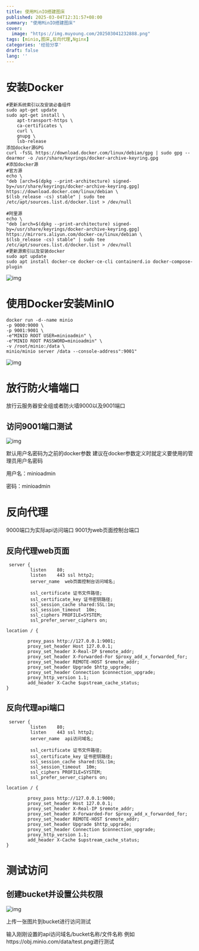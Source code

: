 ```yaml
---
title: 使用MinIO搭建图床
published: 2025-03-04T12:31:57+08:00
summary: "使用MinIO搭建图床"
cover:
  image: "https://img.muyoung.com/202503041232888.png"
tags: [minio,图床,反向代理,Nginx]
categories: '经验分享'
draft: false 
lang: ''
---
```


# 安装Docker

```auto
#更新系统索引以及安装必备组件
sudo apt-get update
sudo apt-get install \
    apt-transport-https \
    ca-certificates \
    curl \
    gnupg \
    lsb-release
添加docker源GPG
curl -fsSL https://download.docker.com/linux/debian/gpg | sudo gpg --dearmor -o /usr/share/keyrings/docker-archive-keyring.gpg
#添加docker源
#官方源
echo \
"deb [arch=$(dpkg --print-architecture) signed-by=/usr/share/keyrings/docker-archive-keyring.gpg] https://download.docker.com/linux/debian \
$(lsb_release -cs) stable" | sudo tee /etc/apt/sources.list.d/docker.list > /dev/null

#阿里源
echo \
"deb [arch=$(dpkg --print-architecture) signed-by=/usr/share/keyrings/docker-archive-keyring.gpg] https://mirrors.aliyun.com/docker-ce/linux/debian \
$(lsb_release -cs) stable" | sudo tee /etc/apt/sources.list.d/docker.list > /dev/null
#更新源索引以及安装docker
sudo apt update
sudo apt install docker-ce docker-ce-cli containerd.io docker-compose-plugin
```

![img](https://img.muyoung.com/202503041209211.png)

# 使用Docker安装MinIO

```
docker run -d--name minio
-p 9000:9000 \
-p 9001:9001 \
-e"MINIO ROOT USER=minioadmin" \
-e"MINIO ROOT PASSWORD=minioadmin" \
-v /root/minio:/data \
minio/minio server /data --console-address":9001"
```

![img](https://img.muyoung.com/202503041213465.png)

# 放行防火墙端口

放行云服务器安全组或者防火墙9000以及9001端口

## 访问9001端口测试

![img](https://img.muyoung.com/202503041231538.png)

默认用户名密码为之前的docker参数 建议在docker参数定义时就定义要使用的管理员用户名密码

用户名：minioadmin

密码：minioadmin

# 反向代理

9000端口为实际api访问端口 9001为web页面控制台端口

## 反向代理web页面

```
 server {
         listen    80;
         listen    443 ssl http2;
         server_name  web页面控制台访问域名;

         ssl_certificate 证书文件路径;
         ssl_certificate_key 证书密钥路径;
         ssl_session_cache shared:SSL:1m;
         ssl_session_timeout  10m;
         ssl_ciphers PROFILE=SYSTEM;
         ssl_prefer_server_ciphers on;

location / {

        proxy_pass http://127.0.0.1:9001;
        proxy_set_header Host 127.0.0.1;
        proxy_set_header X-Real-IP $remote_addr;
        proxy_set_header X-Forwarded-For $proxy_add_x_forwarded_for;
        proxy_set_header REMOTE-HOST $remote_addr;
        proxy_set_header Upgrade $http_upgrade;
        proxy_set_header Connection $connection_upgrade;
        proxy_http_version 1.1;      
        add_header X-Cache $upstream_cache_status;
}
```

## 反向代理api端口

```
 server {
         listen    80;
         listen    443 ssl http2;
         server_name  api访问域名;

         ssl_certificate 证书文件路径;
         ssl_certificate_key 证书密钥路径;
         ssl_session_cache shared:SSL:1m;
         ssl_session_timeout  10m;
         ssl_ciphers PROFILE=SYSTEM;
         ssl_prefer_server_ciphers on;

location / {

        proxy_pass http://127.0.0.1:9000;
        proxy_set_header Host 127.0.0.1;
        proxy_set_header X-Real-IP $remote_addr;
        proxy_set_header X-Forwarded-For $proxy_add_x_forwarded_for;
        proxy_set_header REMOTE-HOST $remote_addr;
        proxy_set_header Upgrade $http_upgrade;
        proxy_set_header Connection $connection_upgrade;
        proxy_http_version 1.1;      
        add_header X-Cache $upstream_cache_status;
}
```

# 测试访问

## 创建bucket并设置公共权限

![img](https://img.muyoung.com/202503041227934.png)

上传一张图片到bucket进行访问测试

输入刚刚设置的api访问域名/bucket名称/文件名称 例如https://obj.minio.com/data/test.png进行测试
